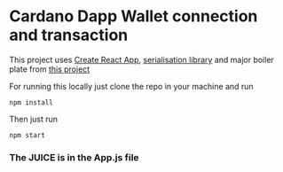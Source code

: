 # Cardano Dapp Wallet connection and transaction

This project uses [Create React App](https://create-react-app.dev/), [serialisation library](https://docs.cardano.org/cardano-components/cardano-serialization-lib) and major boiler plate from [this project](https://github.com/dynamicstrategies/cardano-wallet-connector)

For running this locally just clone the repo in your machine and run 
```
npm install
```
Then just run 

```
npm start
```
### The JUICE is in the App.js file


